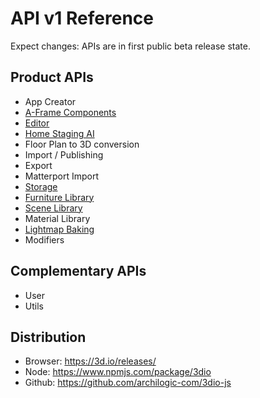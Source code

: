 # API v1 Reference

Expect changes: APIs are in first public beta release state.

## Product APIs
* App Creator
* [A-Frame Components](docs/1/api/aframe-components.md)
* [Editor](https://docs.archilogic.com)
* [Home Staging AI](docs/1/api/home-staging-ai.md)
* Floor Plan to 3D conversion
* Import / Publishing
* Export
* Matterport Import
* [Storage](docs/1/api/storage.html)
* [Furniture Library](docs/1/api/furniture-library.html)
* [Scene Library](docs/1/api/scene-library.html)
* Material Library
* [Lightmap Baking](docs/1/api/lightmap-baking.html)
* Modifiers

## Complementary APIs
* User
* Utils

## Distribution
* Browser: https://3d.io/releases/
* Node: https://www.npmjs.com/package/3dio
* Github: https://github.com/archilogic-com/3dio-js
